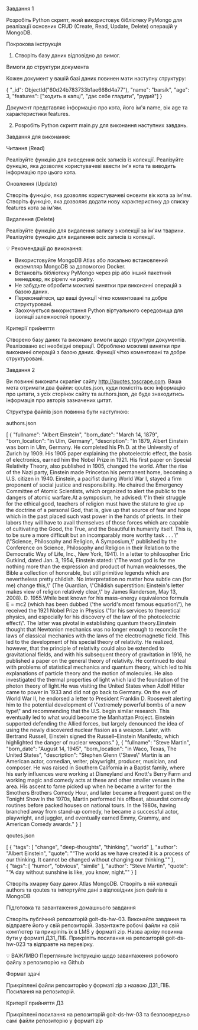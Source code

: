 Завдання 1



Розробіть Python скрипт, який використовує бібліотеку PyMongo для реалізації основних CRUD (Create, Read, Update, Delete) операцій у MongoDB.





Покрокова інструкція



1. Створіть базу даних відповідно до вимог.



Вимоги до структури документа



Кожен документ у вашій базі даних повинен мати наступну структуру:



{
    "_id": ObjectId("60d24b783733b1ae668d4a77"),
    "name": "barsik",
    "age": 3,
    "features": ["ходить в капці", "дає себе гладити", "рудий"]
}



Документ представляє інформацію про кота, його ім'я name, вік age та характеристики features.



2. Розробіть Python скрипт main.py для виконання наступних завдань.





Завдання для виконання:



Читання (Read)

Реалізуйте функцію для виведення всіх записів із колекції.
Реалізуйте функцію, яка дозволяє користувачеві ввести ім'я кота та виводить інформацію про цього кота.


Оновлення (Update)

Створіть функцію, яка дозволяє користувачеві оновити вік кота за ім'ям.
Створіть функцію, яка дозволяє додати нову характеристику до списку features кота за ім'ям.


Видалення (Delete)

Реалізуйте функцію для видалення запису з колекції за ім'ям тварини.
Реалізуйте функцію для видалення всіх записів із колекції.


💡 Рекомендації до виконання:
- Використовуйте MongoDB Atlas або локально встановлений екземпляр MongoDB за допомогою Docker.
- Встановіть бібліотеку PyMongo через pip або інший пакетний менеджер, як pipenv чи poetry.
- Не забудьте обробити можливі винятки при виконанні операцій з базою даних.
- Переконайтеся, що ваші функції чітко коментовані та добре структуровані.
- Заохочується використання Python віртуального середовища для ізоляції залежностей проєкту.


Критерії прийняття



Створено базу даних та виконано вимоги щодо структури документів.
Реалізовано всі необхідні операції.
Оброблено можливі винятки при виконанні операцій з базою даних.
Функції чітко коментовані та добре структуровані.




Завдання 2



Ви повинні виконати скрапінг сайту http://quotes.toscrape.com. Ваша мета отримати два файли: qoutes.json, куди помістіть всю інформацію про цитати, з усіх сторінок сайту та authors.json, де буде знаходитись інформація про авторів зазначених цитат.



Структура файлів json повинна бути наступною:

authors.json



[
  {
    "fullname": "Albert Einstein",
    "born_date": "March 14, 1879",
    "born_location": "in Ulm, Germany",
    "description": "In 1879, Albert Einstein was born in Ulm, Germany. He completed his Ph.D. at the University of Zurich by 1909. His 1905 paper explaining the photoelectric effect, the basis of electronics, earned him the Nobel Prize in 1921. His first paper on Special Relativity Theory, also published in 1905, changed the world. After the rise of the Nazi party, Einstein made Princeton his permanent home, becoming a U.S. citizen in 1940. Einstein, a pacifist during World War I, stayed a firm proponent of social justice and responsibility. He chaired the Emergency Committee of Atomic Scientists, which organized to alert the public to the dangers of atomic warfare.At a symposium, he advised: \\"In their struggle for the ethical good, teachers of religion must have the stature to give up the doctrine of a personal God, that is, give up that source of fear and hope which in the past placed such vast power in the hands of priests. In their labors they will have to avail themselves of those forces which are capable of cultivating the Good, the True, and the Beautiful in humanity itself. This is, to be sure a more difficult but an incomparably more worthy task . . . \\" (\\"Science, Philosophy and Religion, A Symposium,\\" published by the Conference on Science, Philosophy and Religion in their Relation to the Democratic Way of Life, Inc., New York, 1941). In a letter to philosopher Eric Gutkind, dated Jan. 3, 1954, Einstein stated: \\"The word god is for me nothing more than the expression and product of human weaknesses, the Bible a collection of honorable, but still primitive legends which are nevertheless pretty childish. No interpretation no matter how subtle can (for me) change this,\\" (The Guardian, \\"Childish superstition: Einstein's letter makes view of religion relatively clear,\\" by James Randerson, May 13, 2008). D. 1955.While best known for his mass–energy equivalence formula E = mc2 (which has been dubbed \\"the world's most famous equation\\"), he received the 1921 Nobel Prize in Physics \\"for his services to theoretical physics, and especially for his discovery of the law of the photoelectric effect\\". The latter was pivotal in establishing quantum theory.Einstein thought that Newtonion mechanics was no longer enough to reconcile the laws of classical mechanics with the laws of the electromagnetic field. This led to the development of his special theory of relativity. He realized, however, that the principle of relativity could also be extended to gravitational fields, and with his subsequent theory of gravitation in 1916, he published a paper on the general theory of relativity. He continued to deal with problems of statistical mechanics and quantum theory, which led to his explanations of particle theory and the motion of molecules. He also investigated the thermal properties of light which laid the foundation of the photon theory of light.He was visiting the United States when Adolf Hitler came to power in 1933 and did not go back to Germany. On the eve of World War II, he endorsed a letter to President Franklin D. Roosevelt alerting him to the potential development of \\"extremely powerful bombs of a new type\\" and recommending that the U.S. begin similar research. This eventually led to what would become the Manhattan Project. Einstein supported defending the Allied forces, but largely denounced the idea of using the newly discovered nuclear fission as a weapon. Later, with Bertrand Russell, Einstein signed the Russell–Einstein Manifesto, which highlighted the danger of nuclear weapons."
  },
  {
    "fullname": "Steve Martin",
    "born_date": "August 14, 1945",
    "born_location": "in Waco, Texas, The United States",
    "description": "Stephen Glenn \\"Steve\\" Martin is an American actor, comedian, writer, playwright, producer, musician, and composer. He was raised in Southern California in a Baptist family, where his early influences were working at Disneyland and Knott's Berry Farm and working magic and comedy acts at these and other smaller venues in the area. His ascent to fame picked up when he became a writer for the Smothers Brothers Comedy Hour, and later became a frequent guest on the Tonight Show.In the 1970s, Martin performed his offbeat, absurdist comedy routines before packed houses on national tours. In the 1980s, having branched away from stand-up comedy, he became a successful actor, playwright, and juggler, and eventually earned Emmy, Grammy, and American Comedy awards."
  }
]

qoutes.json

[
  {
    "tags": [
      "change",
      "deep-thoughts",
      "thinking",
      "world"
    ],
    "author": "Albert Einstein",
    "quote": "“The world as we have created it is a process of our thinking. It cannot be changed without changing our thinking.”"
  },  
  {
    "tags": [
      "humor",
      "obvious",
      "simile"
    ],
    "author": "Steve Martin",
    "quote": "“A day without sunshine is like, you know, night.”"
  }
]



Створіть хмарну базу даних Atlas MongoDB. Створіть в ній колекції authors та qoutes та імпортуйте дані з відповідних json файлів в MongoDB





Підготовка та завантаження домашнього завдання 



Створіть публічний репозиторій goit-ds-hw-03.
Виконайте завдання та відправте його у свій репозиторій.
Завантажте робочі файли на свій комп’ютер та прикріпіть їх в LMS у форматі zip. Назва архіву повинна бути у форматі ДЗ1_ПІБ.
Прикріпіть посилання на репозиторій goit-ds-hw-023 та відправте на перевірку.


💡 ВАЖЛИВО Перегляньте Інструкцію щодо завантаження робочого файлу з репозиторію на Github




Формат здачі



Прикріплені файли репозиторію у форматі zip з назвою ДЗ1_ПІБ.
Посилання на репозиторій.




Критерії прийняття ДЗ



Прикріплені посилання на репозиторій goit-ds-hw-03 та безпосередньо самі файли репозиторію у форматі zip